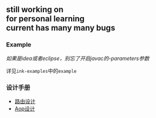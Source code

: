 **still working on**     
**for personal learning**    
**current has many many bugs**  
------

### Example 

*如果是idea或者eclipse，别忘了开启javac的-parameters参数*

详见`ink-examples`中的`example`


### 设计手册
* [路由设计](design-book/路由设计.md)  
* [Aop设计](design-book/Aop设计.md)  
